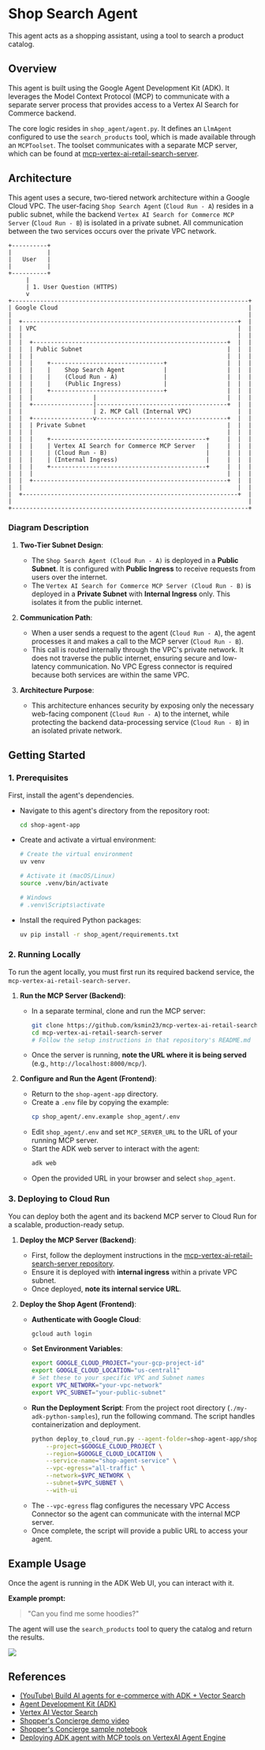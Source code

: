 # Shop Search Agent

This agent acts as a shopping assistant, using a tool to search a product catalog.

## Overview

This agent is built using the Google Agent Development Kit (ADK). It leverages the Model Context Protocol (MCP) to communicate with a separate server process that provides access to a Vertex AI Search for Commerce backend.

The core logic resides in `shop_agent/agent.py`. It defines an `LlmAgent` configured to use the `search_products` tool, which is made available through an `MCPToolset`. The toolset communicates with a separate MCP server, which can be found at [mcp-vertex-ai-retail-search-server](https://github.com/ksmin23/mcp-vertex-ai-retail-search-server).

## Architecture

This agent uses a secure, two-tiered network architecture within a Google Cloud VPC. The user-facing `Shop Search Agent` (`Cloud Run - A`) resides in a public subnet, while the backend `Vertex AI Search for Commerce MCP Server` (`Cloud Run - B`) is isolated in a private subnet. All communication between the two services occurs over the private VPC network.

```ascii
+----------+
|          |
|   User   |
|          |
+----------+
     |
     | 1. User Question (HTTPS)
     v
+-------------------------------------------------------------------+
| Google Cloud                                                      |
|                                                                   |
|  +-------------------------------------------------------------+  |
|  | VPC                                                         |  |
|  |                                                             |  |
|  |  +-------------------------------------------------------+  |  |
|  |  | Public Subnet                                         |  |  |
|  |  |                                                       |  |  |
|  |  |    +--------------------------------+                 |  |  |
|  |  |    |    Shop Search Agent           |                 |  |  |
|  |  |    |    (Cloud Run - A)             |                 |  |  |
|  |  |    |    (Public Ingress)            |                 |  |  |
|  |  |    +--------------------------------+                 |  |  |
|  |  |                 |                                     |  |  |
|  |  +-----------------|-------------------------------------+  |  |
|  |                    | 2. MCP Call (Internal VPC)             |  |
|  |  +-----------------v-------------------------------------+  |  |
|  |  | Private Subnet                                        |  |  |
|  |  |                                                       |  |  |
|  |  |    +--------------------------------------------+     |  |  |
|  |  |    | Vertex AI Search for Commerce MCP Server   |     |  |  |
|  |  |    | (Cloud Run - B)                            |     |  |  |
|  |  |    | (Internal Ingress)                         |     |  |  |
|  |  |    +--------------------------------------------+     |  |  |
|  |  |                                                       |  |  |
|  |  +-------------------------------------------------------+  |  |
|  |                                                             |  |
|  +-------------------------------------------------------------+  |
|                                                                   |
+-------------------------------------------------------------------+
```

### Diagram Description

1.  **Two-Tier Subnet Design**:
    *   The `Shop Search Agent (Cloud Run - A)` is deployed in a **Public Subnet**. It is configured with **Public Ingress** to receive requests from users over the internet.
    *   The `Vertex AI Search for Commerce MCP Server (Cloud Run - B)` is deployed in a **Private Subnet** with **Internal Ingress** only. This isolates it from the public internet.

2.  **Communication Path**:
    *   When a user sends a request to the agent (`Cloud Run - A`), the agent processes it and makes a call to the MCP server (`Cloud Run - B`).
    *   This call is routed internally through the VPC's private network. It does not traverse the public internet, ensuring secure and low-latency communication. No VPC Egress connector is required because both services are within the same VPC.

3.  **Architecture Purpose**:
    *   This architecture enhances security by exposing only the necessary web-facing component (`Cloud Run - A`) to the internet, while protecting the backend data-processing service (`Cloud Run - B`) in an isolated private network.

## Getting Started

### 1. Prerequisites

First, install the agent's dependencies.

*   Navigate to this agent's directory from the repository root:
    ```bash
    cd shop-agent-app
    ```
*   Create and activate a virtual environment:
    ```bash
    # Create the virtual environment
    uv venv

    # Activate it (macOS/Linux)
    source .venv/bin/activate

    # Windows
    # .venv\Scripts\activate
    ```
*   Install the required Python packages:
    ```bash
    uv pip install -r shop_agent/requirements.txt
    ```

### 2. Running Locally

To run the agent locally, you must first run its required backend service, the `mcp-vertex-ai-retail-search-server`.

1.  **Run the MCP Server (Backend)**:
    *   In a separate terminal, clone and run the MCP server:
        ```bash
        git clone https://github.com/ksmin23/mcp-vertex-ai-retail-search-server.git
        cd mcp-vertex-ai-retail-search-server
        # Follow the setup instructions in that repository's README.md
        ```
    *   Once the server is running, **note the URL where it is being served** (e.g., `http://localhost:8000/mcp/`).

2.  **Configure and Run the Agent (Frontend)**:
    *   Return to the `shop-agent-app` directory.
    *   Create a `.env` file by copying the example:
        ```bash
        cp shop_agent/.env.example shop_agent/.env
        ```
    *   Edit `shop_agent/.env` and set `MCP_SERVER_URL` to the URL of your running MCP server.
    *   Start the ADK web server to interact with the agent:
        ```bash
        adk web
        ```
    *   Open the provided URL in your browser and select `shop_agent`.

### 3. Deploying to Cloud Run

You can deploy both the agent and its backend MCP server to Cloud Run for a scalable, production-ready setup.

1.  **Deploy the MCP Server (Backend)**:
    *   First, follow the deployment instructions in the [mcp-vertex-ai-retail-search-server repository](https://github.com/ksmin23/mcp-vertex-ai-retail-search-server).
    *   Ensure it is deployed with **internal ingress** within a private VPC subnet.
    *   Once deployed, **note its internal service URL**.

2.  **Deploy the Shop Agent (Frontend)**:
    *   **Authenticate with Google Cloud**:
        ```bash
        gcloud auth login
        ```
    *   **Set Environment Variables**:
        ```bash
        export GOOGLE_CLOUD_PROJECT="your-gcp-project-id"
        export GOOGLE_CLOUD_LOCATION="us-central1"
        # Set these to your specific VPC and Subnet names
        export VPC_NETWORK="your-vpc-network"
        export VPC_SUBNET="your-public-subnet"
        ```
    *   **Run the Deployment Script**:
        From the project root directory (`./my-adk-python-samples`), run the following command. The script handles containerization and deployment.
        ```bash
        python deploy_to_cloud_run.py --agent-folder=shop-agent-app/shop_agent \
            --project=$GOOGLE_CLOUD_PROJECT \
            --region=$GOOGLE_CLOUD_LOCATION \
            --service-name="shop-agent-service" \
            --vpc-egress="all-traffic" \
            --network=$VPC_NETWORK \
            --subnet=$VPC_SUBNET \
            --with-ui
        ```
    *   The `--vpc-egress` flag configures the necessary VPC Access Connector so the agent can communicate with the internal MCP server.
    *   Once complete, the script will provide a public URL to access your agent.



## Example Usage

Once the agent is running in the ADK Web UI, you can interact with it.

**Example prompt:**
> "Can you find me some hoodies?"

The agent will use the `search_products` tool to query the catalog and return the results.

![](./assets/interactive_search.png)

## References

- [(YouTube) Build AI agents for e-commerce with ADK + Vector Search](https://www.youtube.com/watch?v=UIntXBP--gI)
- [Agent Development Kit (ADK)](https://goo.gle/3RGrB9T)
- [Vertex AI Vector Search](https://goo.gle/3T5xxK5)
- [Shopper's Concierge demo video](https://goo.gle/4jRbMJb)
- [Shopper's Concierge sample notebook](https://goo.gle/4kMkxot)
- [Deploying ADK agent with MCP tools on VertexAI Agent Engine](https://github.com/googleapis/python-aiplatform/issues/5372#issuecomment-3181870896)
